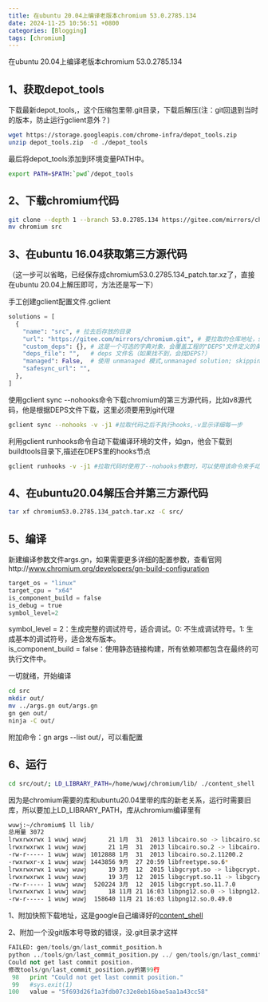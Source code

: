 ```yaml
---
title: 在ubuntu 20.04上编译老版本chromium 53.0.2785.134
date: 2024-11-25 10:56:51 +0800
categories: [Blogging]
tags: [chromium]
---
```


在ubuntu 20.04上编译老版本chromium 53.0.2785.134

## 1、获取depot_tools

下载最新depot_tools,，这个压缩包里带.git目录，下载后解压(注：git回退到当时的版本，防止运行gclient意外？)
```bash
wget https://storage.googleapis.com/chrome-infra/depot_tools.zip
unzip depot_tools.zip  -d ./depot_tools
```
最后将depot_tools添加到环境变量PATH中。
```bash
export PATH=$PATH:`pwd`/depot_tools
```

## 2、下载chromium代码

```bash
git clone --depth 1 --branch 53.0.2785.134 https://gitee.com/mirrors/chromium.git
mv chromium src
```

## 3、在ubuntu 16.04获取第三方源代码 

（这一步可以省略，已经保存成chromium53.0.2785.134_patch.tar.xz了，直接在ubuntu 20.04上解压即可，方法还是写一下）

手工创建gclient配置文件.gclient
```python
solutions = [
  {
    "name": "src", # 拉去后存放的目录
    "url": "https://gitee.com/mirrors/chromium.git", # 要拉取的仓库地址，solution地址
    "custom_deps": {}, # 这是一个可选的字典对象，会覆盖工程的"DEPS"文件定义的条目
    "deps_file": "",   # deps 文件名（如果找不到，会找DEPS?）
    "managed": False,  # 使用 unmanaged 模式,unmanaged solution; skipping src,不拉取chromium代码
    "safesync_url": "",
  },
]
```
使用gclient sync --nohooks命令下载chromium的第三方源代码，比如v8源代码，他是根据DEPS文件下载，这里必须要用到git代理

```bash
gclient sync --nohooks -v -j1 #拉取代码之后不执行hooks,-v显示详细每一步
```
利用gclient runhooks命令自动下载编译环境的文件，如gn，他会下载到buildtools目录下,描述在DEPS里的hooks节点

```bash
gclient runhooks -v -j1 #拉取代码时使用了--nohooks参数时，可以使用该命令来手动执行hooks
``` 

## 4、在ubuntu20.04解压合并第三方源代码

```bash
tar xf chromium53.0.2785.134_patch.tar.xz -C src/
``` 

## 5、编译

新建编译参数文件args.gn，如果需要更多详细的配置参数，查看官网http://www.chromium.org/developers/gn-build-configuration
```python
target_os = "linux"
target_cpu = "x64"
is_component_build = false
is_debug = true
symbol_level=2
```
symbol_level = 2：生成完整的调试符号，适合调试。0: 不生成调试符号。1: 生成基本的调试符号，适合发布版本。  
is_component_build = false：使用静态链接构建，所有依赖项都包含在最终的可执行文件中。  

一切就绪，开始编译
```bash
cd src
mkdir out/
mv ../args.gn out/args.gn
gn gen out/
ninja -C out/
```
附加命令：gn args --list out/，可以看配置

## 6、运行

```bash
cd src/out/; LD_LIBRARY_PATH=/home/wuwj/chromium/lib/ ./content_shell
```
因为是chromium需要的库和ubuntu20.04里带的库的新老关系，运行时需要旧库，所以要加上LD_LIBRARY_PATH，库从chromium编译里有
```bash
wuwj:~/chromium$ ll lib/
总用量 3072
lrwxrwxrwx 1 wuwj wuwj      21 1月  31  2013 libcairo.so -> libcairo.so.2.11200.2
lrwxrwxrwx 1 wuwj wuwj      21 1月  31  2013 libcairo.so.2 -> libcairo.so.2.11200.2
-rw-r----- 1 wuwj wuwj 1012888 1月  31  2013 libcairo.so.2.11200.2
-rwxrwxr-x 1 wuwj wuwj 1443856 9月  27 20:59 libfreetype.so.6*
lrwxrwxrwx 1 wuwj wuwj      19 3月  12  2015 libgcrypt.so -> libgcrypt.so.11.7.0
lrwxrwxrwx 1 wuwj wuwj      19 3月  12  2015 libgcrypt.so.11 -> libgcrypt.so.11.7.0
-rw-r----- 1 wuwj wuwj  520224 3月  12  2015 libgcrypt.so.11.7.0
lrwxrwxrwx 1 wuwj wuwj      18 11月 21 16:03 libpng12.so.0 -> libpng12.so.0.49.0
-rw-r----- 1 wuwj wuwj  158640 11月 21 16:03 libpng12.so.0.49.0
```

1、附加快照下载地址，这是google自己编译好的[content_shell](https://commondatastorage.googleapis.com/chromium-browser-snapshots/index.html?prefix=Linux_x64/424785/)

2、附加一个没git版本号导致的错误，没.git目录才这样
```python
FAILED: gen/tools/gn/last_commit_position.h
python ../tools/gn/last_commit_position.py ../ gen/tools/gn/last_commit_position.h TOOLS_GN_LAST_COMMIT_POSITION_H_
Could not get last commit position.
修改tools/gn/last_commit_position.py的第99行
 98   print "Could not get last commit position."
 99   #sys.exit(1)
100   value = "5f693d26f1a3fdb07c32e8eb16bae5aa1a43cc58"
```
